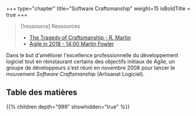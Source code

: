 +++
type="chapter"
title="Software Craftsmanship"
weight=15
isBoldTitle = true
+++

> [!ressource] Ressources
> - [The Tragedy of Craftsmanship - R. Martin](https://blog.cleancoder.com/uncle-bob/2018/08/28/CraftsmanshipMovement.html)
> - [Agile in 2018 - 14:00 Martin Fowler](https://youtu.be/G_y2pNj0zZg?t=799)

Dans le but d'améliorer l'excellence professionnelle du développement logiciel tout en réinstaurant certains des objectifs initiaux de Agile, un groupe de développeurs s'est réuni en novembre 2008 pour lancer le mouvement *Software Craftsmanship* (Artisanat Logiciel).

## Table des matières
{{% children depth="999" showhidden="true" %}}
